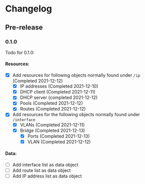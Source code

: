 # Changelog

## Pre-release

### 0.1.0
Todo for 0.1.0:

#### Resources:
- [x] Add resources for following objects normally found under `/ip` (Completed 2021-12-12)
    - [x] IP addresses (Completed 2021-12-10)
    - [x] DHCP client (Completed 2021-12-11)
    - [x] DHCP server (completed 2021-12-12)
    - [x] Pools (Completed 2021-12-12)
    - [x] Routes (Completed 2021-12-12)
- [x] Add resources for the following objects normally found under `/interface`
    - [x] VLANs (Completed 2021-12-11)
    - [x] Bridge (Completed 2021-12-13)
        - [x] Ports (Completed 2021-12-13)
        - [x] VLAN (Completed 2021-12-12)

#### Data:
- [ ] Add interface list as data object
- [ ] Add route list as data object
- [ ] Add IP address list as data object
